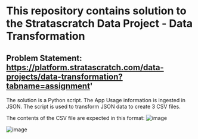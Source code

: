 # This repository contains solution to the Stratascratch Data Project - Data Transformation
## Problem Statement: https://platform.stratascratch.com/data-projects/data-transformation?tabname=assignment'

The solution is a Python script. The App Usage information is ingested in JSON. 
The script is used to transform JSON data to create 3 CSV files.

The contents of the CSV file are expected in this format:
![image](https://user-images.githubusercontent.com/67941630/216726002-ec7e919c-45ce-4470-9b9c-d3fced662d73.png)

![image](https://user-images.githubusercontent.com/67941630/216726182-eeccc71e-0685-400f-9120-47ebe28960e7.png)
